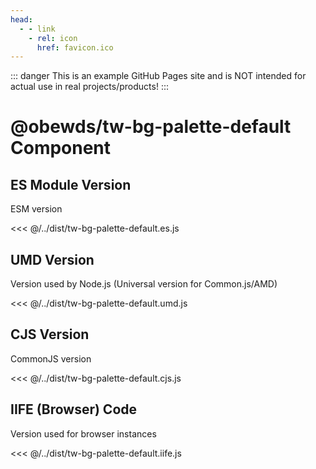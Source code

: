 ```yaml
---
head:
  - - link
    - rel: icon
      href: favicon.ico
---
```



::: danger
This is an example GitHub Pages site and is NOT intended for actual use in real projects/products!
:::




# @obewds/tw-bg-palette-default Component




## ES Module Version

ESM version

<<< @/../dist/tw-bg-palette-default.es.js




## UMD Version

Version used by Node.js (Universal version for Common.js/AMD)

<<< @/../dist/tw-bg-palette-default.umd.js




## CJS Version

CommonJS version

<<< @/../dist/tw-bg-palette-default.cjs.js




## IIFE (Browser) Code

Version used for browser instances

<<< @/../dist/tw-bg-palette-default.iife.js

